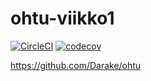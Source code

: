 # ohtu-viikko1

[![CircleCI](https://circleci.com/gh/Darake/ohtu-viikko1.svg?style=svg)](https://circleci.com/gh/Darake/ohtu-viikko1)
[![codecov](https://codecov.io/gh/Darake/ohtu-viikko1/branch/master/graph/badge.svg)](https://codecov.io/gh/Darake/ohtu-viikko1)  

https://github.com/Darake/ohtu
